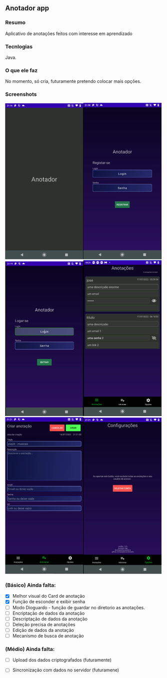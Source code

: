 ## Anotador app

### Resumo

<p>Aplicativo de anotações feitos com interesse em aprendizado</p>


### Tecnlogias

Java.

### O que ele faz

No momento, só cria, futuramente pretendo colocar mais opções.

### Screenshots
<img src="screenshots/splashscreen.png" width="250px" alt="splashscreen"/><img src="screenshots/register.png" width="250px" alt="screen register"/><img src="screenshots/login.png" width="250px" alt="screen login"/><img src="screenshots/annotations.png" width="250px" alt="screen annotations"/><img src="screenshots/add_annotation.png" width="250px" alt="screeen add new annotation"/><img src="screenshots/setting.png" width="250px" alt="screen setting"/><br>


### (Básico) Ainda falta:
- [x] Melhor visual do Card de anotação<br>
- [x] Função de esconder e exibir senha<br>
- [ ] Modo Dioguardo - função de guardar no diretorio as anotações.
- [ ] Encriptação de dados da anotação<br>
- [ ] Descriptação de dados da anotação<br>
- [ ] Deleção precisa de anotações<br>
- [ ] Edição de dados da anotação<br>
- [ ] Mecanismo de busca de anotação<br>

### (Médio) Ainda falta:

- [ ] Upload dos dados criptografados (futuramente)<br>
- [ ] Sincronização com dados no servidor (futuramene)

